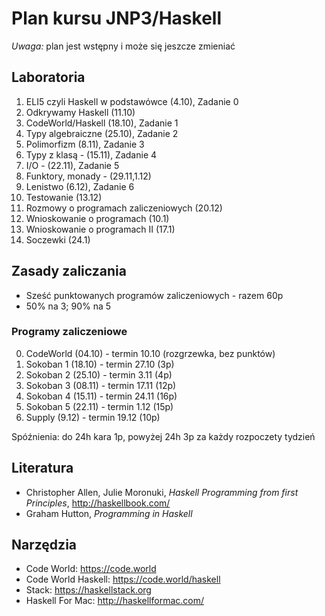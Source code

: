 # Plan kursu JNP3/Haskell

*Uwaga:* plan jest wstępny i może się jeszcze zmieniać

## Laboratoria

1. ELI5 czyli Haskell w podstawówce (4.10), Zadanie 0
2. Odkrywamy Haskell (11.10)
3. CodeWorld/Haskell (18.10), Zadanie 1
4. Typy algebraiczne (25.10), Zadanie 2
5. Polimorfizm (8.11), Zadanie 3
6. Typy z klasą - (15.11), Zadanie 4
7. I/O - (22.11), Zadanie 5
8. Funktory, monady - (29.11,1.12)
9. Lenistwo (6.12), Zadanie 6
10. Testowanie (13.12)
12. Rozmowy o programach zaliczeniowych (20.12)
11. Wnioskowanie o programach (10.1)
13. Wnioskowanie o programach II (17.1)
14. Soczewki (24.1)

## Zasady zaliczania

* Sześć punktowanych programów zaliczeniowych - razem 60p
* 50% na 3; 90% na 5

### Programy zaliczeniowe

0. CodeWorld (04.10) - termin 10.10 (rozgrzewka, bez punktów)
1. Sokoban 1 (18.10) - termin 27.10 (3p)
2. Sokoban 2 (25.10) - termin 3.11 (4p)
3. Sokoban 3 (08.11) - termin 17.11 (12p)
4. Sokoban 4 (15.11) - termin 24.11 (16p)
5. Sokoban 5 (22.11) - termin 1.12 (15p)
6. Supply (9.12) - termin 19.12 (10p)

Spóźnienia: do 24h kara 1p, powyżej 24h 3p za każdy rozpoczety tydzień

## Literatura

* Christopher Allen, Julie Moronuki, *Haskell Programming from first Principles*, http://haskellbook.com/
* Graham Hutton, *Programming in Haskell*

## Narzędzia

* Code World: https://code.world
* Code World Haskell: https://code.world/haskell
* Stack: https://haskellstack.org
* Haskell For Mac: http://haskellformac.com/
